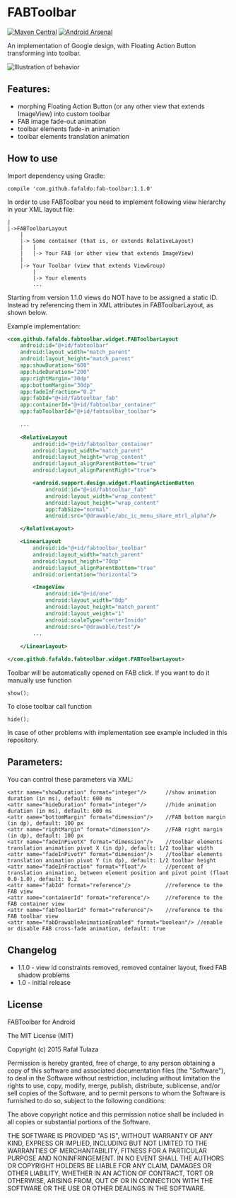 FABToolbar
================

[![Maven Central](https://maven-badges.herokuapp.com/maven-central/com.github.fafaldo/fab-toolbar/badge.svg)](https://maven-badges.herokuapp.com/maven-central/com.github.fafaldo/fab-toolbar) [![Android Arsenal](https://img.shields.io/badge/Android%20Arsenal-FABToolbar-green.svg?style=flat)](https://android-arsenal.com/details/1/2592)

An implementation of Google design, with Floating Action Button transforming into toolbar.

![Illustration of behavior](https://github.com/fafaldo/FABToolbar/blob/master/fabtoolbar.gif "Illustration of behavior")


Features:
--------------

- morphing Floating Action Button (or any other view that extends ImageView) into custom toolbar
- FAB image fade-out animation
- toolbar elements fade-in animation
- toolbar elements translation animation


How to use
----------

Import dependency using Gradle:

```
compile 'com.github.fafaldo:fab-toolbar:1.1.0'
```


In order to use FABToolbar you need to implement following view hierarchy in your XML layout file:

```
|
|->FABToolbarLayout
	|
	|-> Some container (that is, or extends RelativeLayout)
	|	|
	|	|-> Your FAB (or other view that extends ImageView)
	|	
	|-> Your Toolbar (view that extends ViewGroup)
		|
		|-> Your elements
		...
```

Starting from version 1.1.0 views do NOT have to be assigned a static ID. Instead try referencing them in XML attributes in FABToolbarLayout, as shown below.

Example implementation:
 
```xml
<com.github.fafaldo.fabtoolbar.widget.FABToolbarLayout
	android:id="@+id/fabtoolbar"
	android:layout_width="match_parent"
	android:layout_height="match_parent"
	app:showDuration="600"
	app:hideDuration="200"
	app:rightMargin="30dp"
	app:bottomMargin="30dp"
	app:fadeInFraction="0.2"
	app:fabId="@+id/fabtoolbar_fab"
	app:containerId="@+id/fabtoolbar_container"
	app:fabToolbarId="@+id/fabtoolbar_toolbar">

	...
	
	<RelativeLayout
		android:id="@+id/fabtoolbar_container"
		android:layout_width="match_parent"
		android:layout_height="wrap_content"
		android:layout_alignParentBottom="true"
		android:layout_alignParentRight="true">

		<android.support.design.widget.FloatingActionButton
			android:id="@+id/fabtoolbar_fab"
			android:layout_width="wrap_content"
			android:layout_height="wrap_content"
			app:fabSize="normal"
			android:src="@drawable/abc_ic_menu_share_mtrl_alpha"/>

	</RelativeLayout>

	<LinearLayout
		android:id="@+id/fabtoolbar_toolbar"
		android:layout_width="match_parent"
		android:layout_height="70dp"
		android:layout_alignParentBottom="true"
		android:orientation="horizontal">

		<ImageView
			android:id="@+id/one"
			android:layout_width="0dp"
			android:layout_height="match_parent"
			android:layout_weight="1"
			android:scaleType="centerInside"
			android:src="@drawable/test"/>
		...
		
	</LinearLayout>

</com.github.fafaldo.fabtoolbar.widget.FABToolbarLayout>
```

Toolbar will be automatically opened on FAB click. If you want to do it manually use function
```
show();
```

To close toolbar call function
```
hide();
```

In case of other problems with implementation see example included in this repository.


Parameters:
-----

You can control these parameters via XML:

```
<attr name="showDuration" format="integer"/>      //show animation duration (in ms), default: 600 ms
<attr name="hideDuration" format="integer"/>      //hide animation duration (in ms), default: 600 ms
<attr name="bottomMargin" format="dimension"/>    //FAB bottom margin (in dp), default: 100 px
<attr name="rightMargin" format="dimension"/>     //FAB right margin (in dp), default: 100 px
<attr name="fadeInPivotX" format="dimension"/>    //toolbar elements translation animation pivot X (in dp), default: 1/2 toolbar width
<attr name="fadeInPivotY" format="dimension"/>    //toolbar elements translation animation pivot Y (in dp), default: 1/2 toolbar height
<attr name="fadeInFraction" format="float"/>      //percent of translation animation, between element position and pivot point (float 0.0-1.0), default: 0.2
<attr name="fabId" format="reference"/>			  //reference to the FAB view
<attr name="containerId" format="reference"/>	  //reference to the FAB container view
<attr name="fabToolbarId" format="reference"/>    //reference to the FAB toolbar view
<attr name="fabDrawableAnimationEnabled" format="boolean"/> //enable or disable FAB cross-fade animation, default: true
```


Changelog
---------

* 1.1.0 - view id constraints removed, removed container layout, fixed FAB shadow problems
* 1.0 - initial release


License
----

FABToolbar for Android

The MIT License (MIT)

Copyright (c) 2015 Rafał Tułaza

Permission is hereby granted, free of charge, to any person obtaining a copy
of this software and associated documentation files (the "Software"), to deal
in the Software without restriction, including without limitation the rights
to use, copy, modify, merge, publish, distribute, sublicense, and/or sell
copies of the Software, and to permit persons to whom the Software is
furnished to do so, subject to the following conditions:

The above copyright notice and this permission notice shall be included in all
copies or substantial portions of the Software.

THE SOFTWARE IS PROVIDED "AS IS", WITHOUT WARRANTY OF ANY KIND, EXPRESS OR
IMPLIED, INCLUDING BUT NOT LIMITED TO THE WARRANTIES OF MERCHANTABILITY,
FITNESS FOR A PARTICULAR PURPOSE AND NONINFRINGEMENT. IN NO EVENT SHALL THE
AUTHORS OR COPYRIGHT HOLDERS BE LIABLE FOR ANY CLAIM, DAMAGES OR OTHER
LIABILITY, WHETHER IN AN ACTION OF CONTRACT, TORT OR OTHERWISE, ARISING FROM,
OUT OF OR IN CONNECTION WITH THE SOFTWARE OR THE USE OR OTHER DEALINGS IN THE
SOFTWARE.